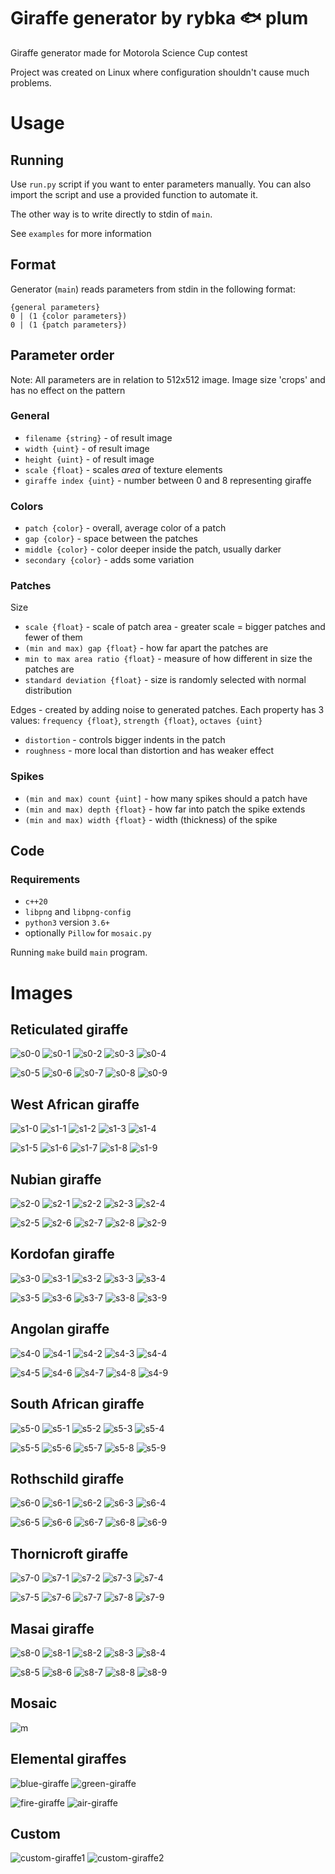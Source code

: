 # Giraffe generator by rybka 🐟 plum

Giraffe generator made for Motorola Science Cup contest

Project was created on Linux where configuration shouldn't cause much problems.


# Usage

## Running
Use `run.py` script if you want to enter parameters manually.
You can also import the script and use a provided function to automate it.

The other way is to write directly to stdin of `main`.

See `examples` for more information


## Format
Generator (`main`) reads parameters from stdin in the following format:
```
{general parameters}
0 | (1 {color parameters})
0 | (1 {patch parameters})
```

## Parameter order 

Note: All parameters are in relation to 512x512 image.
Image size 'crops' and has no effect on the pattern

### General
- `filename {string}` - of result image
- `width {uint}` - of result image
- `height {uint}` - of result image
- `scale {float}` - scales *area* of texture elements
- `giraffe index {uint}` - number between 0 and 8 representing giraffe 

### Colors
- `patch {color}` - overall, average color of a patch
- `gap {color}` - space between the patches
- `middle {color}` - color deeper inside the patch, usually darker
- `secondary {color}` - adds some variation 

### Patches
Size
- `scale {float}` - scale of patch area - greater scale = bigger patches and fewer of them
- `(min and max) gap {float}` - how far apart the patches are
- `min to max area ratio {float}` - measure of how different in size the patches are
- `standard deviation {float}` - size is randomly selected with normal distribution

Edges - created by adding noise to generated patches.
Each property has 3 values: `frequency {float}`,  `strength {float}`, `octaves {uint}`
- `distortion` - controls bigger indents in the patch
- `roughness` - more local than distortion and has weaker effect

### Spikes
- `(min and max) count {uint]` - how many spikes should a patch have
- `(min and max) depth {float}` - how far into patch the spike extends
- `(min and max) width {float}` - width (thickness) of the spike

## Code
### Requirements
  - `c++20 `
  - `libpng` and `libpng-config`
  - `python3` version `3.6+`
  - optionally `Pillow` for `mosaic.py`

Running `make` build `main` program.


# Images
## Reticulated giraffe
![s0-0](images/0-0.png)
![s0-1](images/0-1.png)
![s0-2](images/0-2.png)
![s0-3](images/0-3.png)
![s0-4](images/0-4.png)

![s0-5](images/0-5.png)
![s0-6](images/0-6.png)
![s0-7](images/0-7.png)
![s0-8](images/0-8.png)
![s0-9](images/0-9.png)

## West African giraffe
![s1-0](images/1-0.png)
![s1-1](images/1-1.png)
![s1-2](images/1-2.png)
![s1-3](images/1-3.png)
![s1-4](images/1-4.png)

![s1-5](images/1-5.png)
![s1-6](images/1-6.png)
![s1-7](images/1-7.png)
![s1-8](images/1-8.png)
![s1-9](images/1-9.png)

## Nubian giraffe
![s2-0](images/2-0.png)
![s2-1](images/2-1.png)
![s2-2](images/2-2.png)
![s2-3](images/2-3.png)
![s2-4](images/2-4.png)

![s2-5](images/2-5.png)
![s2-6](images/2-6.png)
![s2-7](images/2-7.png)
![s2-8](images/2-8.png)
![s2-9](images/2-9.png)

## Kordofan giraffe
![s3-0](images/3-0.png)
![s3-1](images/3-1.png)
![s3-2](images/3-2.png)
![s3-3](images/3-3.png)
![s3-4](images/3-4.png)

![s3-5](images/3-5.png)
![s3-6](images/3-6.png)
![s3-7](images/3-7.png)
![s3-8](images/3-8.png)
![s3-9](images/3-9.png)

## Angolan giraffe
![s4-0](images/4-0.png)
![s4-1](images/4-1.png)
![s4-2](images/4-2.png)
![s4-3](images/4-3.png)
![s4-4](images/4-4.png)

![s4-5](images/4-5.png)
![s4-6](images/4-6.png)
![s4-7](images/4-7.png)
![s4-8](images/4-8.png)
![s4-9](images/4-9.png)

## South African giraffe
![s5-0](images/5-0.png)
![s5-1](images/5-1.png)
![s5-2](images/5-2.png)
![s5-3](images/5-3.png)
![s5-4](images/5-4.png)

![s5-5](images/5-5.png)
![s5-6](images/5-6.png)
![s5-7](images/5-7.png)
![s5-8](images/5-8.png)
![s5-9](images/5-9.png)
## Rothschild giraffe
![s6-0](images/6-0.png)
![s6-1](images/6-1.png)
![s6-2](images/6-2.png)
![s6-3](images/6-3.png)
![s6-4](images/6-4.png)

![s6-5](images/6-5.png)
![s6-6](images/6-6.png)
![s6-7](images/6-7.png)
![s6-8](images/6-8.png)
![s6-9](images/6-9.png)

## Thornicroft giraffe
![s7-0](images/7-0.png)
![s7-1](images/7-1.png)
![s7-2](images/7-2.png)
![s7-3](images/7-3.png)
![s7-4](images/7-4.png)

![s7-5](images/7-5.png)
![s7-6](images/7-6.png)
![s7-7](images/7-7.png)
![s7-8](images/7-8.png)
![s7-9](images/7-9.png)

## Masai giraffe
![s8-0](images/8-0.png)
![s8-1](images/8-1.png)
![s8-2](images/8-2.png)
![s8-3](images/8-3.png)
![s8-4](images/8-4.png)

![s8-5](images/8-5.png)
![s8-6](images/8-6.png)
![s8-7](images/8-7.png)
![s8-8](images/8-8.png)
![s8-9](images/8-9.png)


## Mosaic
![m](images/mosaic.png)

## Elemental giraffes

![blue-giraffe](images/elemental/water_giraffe.png)
![green-giraffe](images/elemental/earth_giraffe.png)

![fire-giraffe](images/elemental/fire_giraffe.png)
![air-giraffe](images/elemental/air_giraffe.png)

## Custom
![custom-giraffe1](images/custom_giraffe1.png)
![custom-giraffe2](images/custom_giraffe2.png)